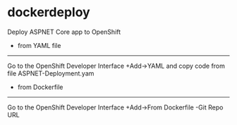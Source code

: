 # dockerdeploy
Deploy ASPNET Core app to OpenShift

- from YAML file
---------------
Go to the OpenShift Developer Interface
+Add->YAML 
and copy code from file ASPNET-Deployment.yam

- from Dockerfile
----------------
Go to the OpenShift Developer Interface
+Add->From Dockerfile
-Git Repo URL


